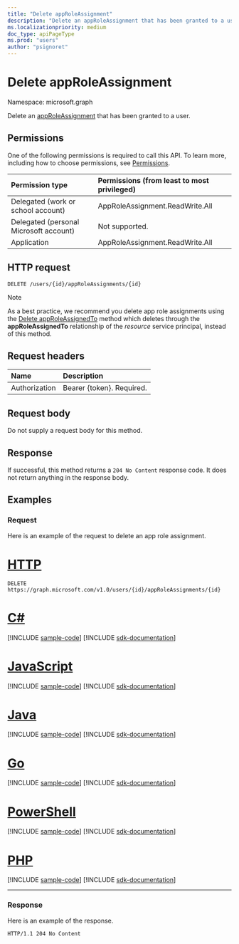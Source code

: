 ```yaml
---
title: "Delete appRoleAssignment"
description: "Delete an appRoleAssignment that has been granted to a user."
ms.localizationpriority: medium
doc_type: apiPageType
ms.prod: "users"
author: "psignoret"
---
```


# Delete appRoleAssignment

Namespace: microsoft.graph

Delete an [appRoleAssignment](../resources/approleassignment.md) that has been granted to a user.

## Permissions

One of the following permissions is required to call this API. To learn more, including how to choose permissions, see [Permissions](/graph/permissions-reference).

|Permission type      | Permissions (from least to most privileged)              |
|:--------------------|:---------------------------------------------------------|
|Delegated (work or school account) | AppRoleAssignment.ReadWrite.All    |
|Delegated (personal Microsoft account) | Not supported.    |
|Application | AppRoleAssignment.ReadWrite.All |

## HTTP request

<!-- { "blockType": "ignored" } -->

```http
DELETE /users/{id}/appRoleAssignments/{id}
```

> [!NOTE]
> As a best practice, we recommend you delete app role assignments using the [Delete appRoleAssignedTo](serviceprincipal-delete-approleassignedto.md) method which deletes through the **appRoleAssignedTo** relationship of the _resource_ service principal, instead of this method.

## Request headers

| Name       | Description|
|:---------------|:--------|
| Authorization  | Bearer {token}. Required. |

## Request body

Do not supply a request body for this method.

## Response

If successful, this method returns a `204 No Content` response code. It does not return anything in the response body.

## Examples

### Request

Here is an example of the request to delete an app role assignment.


# [HTTP](#tab/http)
<!-- {
  "blockType": "request",
  "name": "user_delete_approleassignment"
}-->

```http
DELETE https://graph.microsoft.com/v1.0/users/{id}/appRoleAssignments/{id}
```

# [C#](#tab/csharp)
[!INCLUDE [sample-code](../includes/snippets/csharp/user-delete-approleassignment-csharp-snippets.md)]
[!INCLUDE [sdk-documentation](../includes/snippets/snippets-sdk-documentation-link.md)]

# [JavaScript](#tab/javascript)
[!INCLUDE [sample-code](../includes/snippets/javascript/user-delete-approleassignment-javascript-snippets.md)]
[!INCLUDE [sdk-documentation](../includes/snippets/snippets-sdk-documentation-link.md)]

# [Java](#tab/java)
[!INCLUDE [sample-code](../includes/snippets/java/user-delete-approleassignment-java-snippets.md)]
[!INCLUDE [sdk-documentation](../includes/snippets/snippets-sdk-documentation-link.md)]

# [Go](#tab/go)
[!INCLUDE [sample-code](../includes/snippets/go/user-delete-approleassignment-go-snippets.md)]
[!INCLUDE [sdk-documentation](../includes/snippets/snippets-sdk-documentation-link.md)]

# [PowerShell](#tab/powershell)
[!INCLUDE [sample-code](../includes/snippets/powershell/user-delete-approleassignment-powershell-snippets.md)]
[!INCLUDE [sdk-documentation](../includes/snippets/snippets-sdk-documentation-link.md)]

# [PHP](#tab/php)
[!INCLUDE [sample-code](../includes/snippets/php/user-delete-approleassignment-php-snippets.md)]
[!INCLUDE [sdk-documentation](../includes/snippets/snippets-sdk-documentation-link.md)]

---


### Response

Here is an example of the response.

<!-- {
  "blockType": "response",
  "truncated": true
} -->

```http
HTTP/1.1 204 No Content
```

<!-- uuid: 8fcb5dbc-d5aa-4681-8e31-b001d5168d79
2015-10-25 14:57:30 UTC -->
<!--
{
  "type": "#page.annotation",
  "description": "Delete appRoleAssignment",
  "keywords": "",
  "section": "documentation",
  "tocPath": "",
  "suppressions": [
  ]
}
-->

